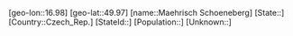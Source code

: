 ﻿---
location: [49.97,16.98]
type: City
tags:
- geo/City


SpocWebEntityId: 32689
isDeleted: false
confidential: public

---
[geo-lon::16.98]
[geo-lat::49.97]
[name::Maehrisch Schoeneberg]
[State::]
[Country::Czech_Rep.]
[StateId::]
[Population::]
[Unknown::]

